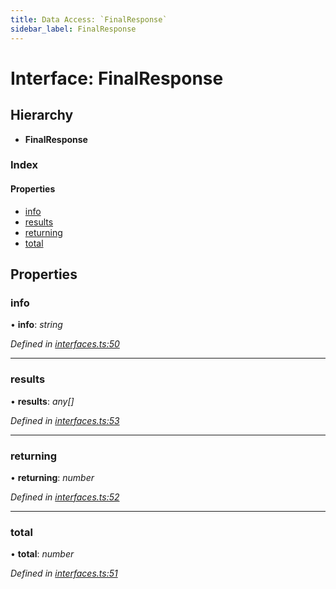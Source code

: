 ```yaml
---
title: Data Access: `FinalResponse`
sidebar_label: FinalResponse
---
```


# Interface: FinalResponse

## Hierarchy

* **FinalResponse**

### Index

#### Properties

* [info](finalresponse.md#info)
* [results](finalresponse.md#results)
* [returning](finalresponse.md#returning)
* [total](finalresponse.md#total)

## Properties

###  info

• **info**: *string*

*Defined in [interfaces.ts:50](https://github.com/terascope/teraslice/blob/6aab1cd2/packages/data-access/src/interfaces.ts#L50)*

___

###  results

• **results**: *any[]*

*Defined in [interfaces.ts:53](https://github.com/terascope/teraslice/blob/6aab1cd2/packages/data-access/src/interfaces.ts#L53)*

___

###  returning

• **returning**: *number*

*Defined in [interfaces.ts:52](https://github.com/terascope/teraslice/blob/6aab1cd2/packages/data-access/src/interfaces.ts#L52)*

___

###  total

• **total**: *number*

*Defined in [interfaces.ts:51](https://github.com/terascope/teraslice/blob/6aab1cd2/packages/data-access/src/interfaces.ts#L51)*
